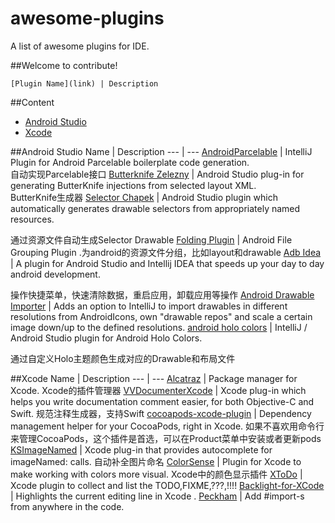 # awesome-plugins
A list of awesome plugins for IDE.

##Welcome to contribute!
```
[Plugin Name](link) | Description
```

##Content
- [Android Studio](#android-studio)
- [Xcode](#xcode)

##Android Studio
Name | Description
--- | ---
[AndroidParcelable](https://github.com/mcharmas/android-parcelable-intellij-plugin) | IntelliJ Plugin for Android Parcelable boilerplate code generation.<br> 自动实现Parcelable接口
[Butterknife Zelezny](https://github.com/avast/android-butterknife-zelezny) | Android Studio plug-in for generating ButterKnife injections from selected layout XML.<br> ButterKnife生成器
[Selector Chapek](https://github.com/inmite/android-selector-chapek) | Android Studio plugin which automatically generates drawable selectors from appropriately named resources.<p> 通过资源文件自动生成Selector Drawable
[Folding Plugin](https://github.com/dmytrodanylyk/folding-plugin) | Android File Grouping Plugin .为android的资源文件分组，比如layout和drawable
[Adb Idea](https://github.com/pbreault/adb-idea) | A plugin for Android Studio and Intellij IDEA that speeds up your day to day android development.<p> 操作快捷菜单，快速清除数据，重启应用，卸载应用等操作
[Android Drawable Importer](https://github.com/winterDroid/android-drawable-importer-intellij-plugin) | Adds an option to IntelliJ to import drawables in different resolutions from AndroidIcons, own "drawable repos" and scale a certain image down/up to the defined resolutions.
[android holo colors](https://github.com/jeromevdl/android-holo-colors-idea-plugin) | IntelliJ / Android Studio plugin for Android Holo Colors.<p> 通过自定义Holo主题颜色生成对应的Drawable和布局文件

##Xcode
Name | Description
--- | ---
[Alcatraz](https://github.com/supermarin/Alcatraz) | Package manager for Xcode. Xcode的插件管理器
[VVDocumenterXcode](https://github.com/onevcat/VVDocumenter-Xcode) | Xcode plug-in which helps you write documentation comment easier, for both Objective-C and Swift. 规范注释生成器，支持Swift
[cocoapods-xcode-plugin](https://github.com/kattrali/cocoapods-xcode-plugin) | Dependency management helper for your CocoaPods, right in Xcode. 如果不喜欢用命令行来管理CocoaPods，这个插件是首选，可以在Product菜单中安装或者更新pods
[KSImageNamed](https://github.com/ksuther/KSImageNamed-Xcode) | Xcode plug-in that provides autocomplete for imageNamed: calls. 自动补全图片命名
[ColorSense](https://github.com/omz/ColorSense-for-Xcode) | Plugin for Xcode to make working with colors more visual. Xcode中的颜色显示插件
[XToDo](https://github.com/trawor/XToDo) | Xcode plugin to collect and list the TODO,FIXME,???,!!!! 
[Backlight-for-XCode](https://github.com/limejelly/Backlight-for-XCode) | Highlights the current editing line in Xcode .
[Peckham](https://github.com/markohlebar/Peckham) | Add #import-s from anywhere in the code.